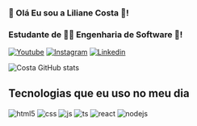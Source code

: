 ### 💖 Olá Eu sou a Liliane Costa 💖!
### Estudante de 🐱‍💻 Engenharia de Software 💖!

[![Youtube](https://img.shields.io/badge/YouTube-FF0000?style=for-the-badge&logo=youtube&logoColor=white)](https://www.youtube.com/@LilianeTECH)
[![Instagram](https://img.shields.io/badge/Instagram-E4405F?style=for-the-badge&logo=instagram&logoColor=white)](https://www.instagram.com/marquesliliane28/)
[![Linkedin](https://img.shields.io/badge/LinkedIn-0077B5?style=for-the-badge&logo=linkedin&logoColor=white)](https://www.linkedin.com/in/liliane-costa-4a1955120/)

![Costa GitHub stats](https://github-readme-stats.vercel.app/api?username=LilianeDev1&show_icons=true&theme=synthwave&count_private=true)

## Tecnologias que eu uso no meu dia

<div style="display: inline_block">
  <img align="center" alt="html5" src="https://img.shields.io/badge/HTML5-E34F26?style=for-the-badge&logo=html5&logoColor=white" />
<img align="center" alt="css" src="https://img.shields.io/badge/CSS3-1572B6?style=for-the-badge&logo=css3&logoColor=white" />
 <img align="center" alt="js" src="https://img.shields.io/badge/JavaScript-F7DF1E?style=for-the-badge&logo=javascript&logoColor=black" />
<img align="center" alt="ts" src="https://img.shields.io/badge/TypeScript-007ACC?style=for-the-badge&logo=typescript&logoColor=white" />
<img align="center" alt="react" src="https://img.shields.io/badge/React-20232A?style=for-the-badge&logo=react&logoColor=61DAFB" />
<img align="center" alt="nodejs" src="https://img.shields.io/badge/Node.js-43853D?style=for-the-badge&logo=node.js&logoColor=white" />
</div><br/>
